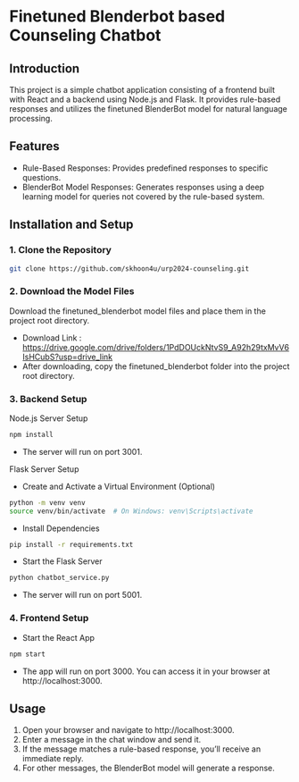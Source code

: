 # Finetuned Blenderbot based Counseling Chatbot

## Introduction

This project is a simple chatbot application consisting of a frontend built with React and a backend using Node.js and Flask. It provides rule-based responses and utilizes the finetuned BlenderBot model for natural language processing.

## Features

- Rule-Based Responses: Provides predefined responses to specific questions.
- BlenderBot Model Responses: Generates responses using a deep learning model for queries not covered by the rule-based system.

## Installation and Setup

### 1. Clone the Repository

```sh
git clone https://github.com/skhoon4u/urp2024-counseling.git
```

### 2. Download the Model Files

Download the finetuned_blenderbot model files and place them in the project root directory.
- Download Link : https://drive.google.com/drive/folders/1PdDOUckNtvS9_A92h29txMvV6IsHCubS?usp=drive_link
- After downloading, copy the finetuned_blenderbot folder into the project root directory.

### 3. Backend Setup

Node.js Server Setup
```sh
npm install
```
- The server will run on port 3001.

Flask Server Setup
- Create and Activate a Virtual Environment (Optional)
```sh
python -m venv venv
source venv/bin/activate  # On Windows: venv\Scripts\activate
```
- Install Dependencies
```sh
pip install -r requirements.txt
```
- Start the Flask Server
```sh
python chatbot_service.py
```
- The server will run on port 5001.

### 4. Frontend Setup
- Start the React App
```sh
npm start
```
- The app will run on port 3000. You can access it in your browser at http://localhost:3000.

## Usage

1. Open your browser and navigate to http://localhost:3000.
2. Enter a message in the chat window and send it.
3. If the message matches a rule-based response, you’ll receive an immediate reply.
4. For other messages, the BlenderBot model will generate a response.
